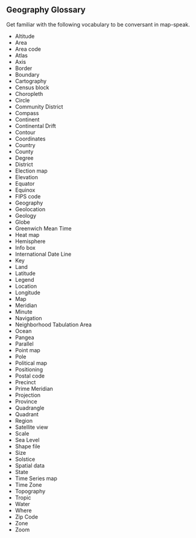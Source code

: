 ## Geography Glossary
Get familiar with the following vocabulary to be conversant in map-speak.
- Altitude
- Area
- Area code
- Atlas
- Axis
- Border
- Boundary
- Cartography
- Census block
- Choropleth
- Circle
- Community District
- Compass
- Continent
- Continental Drift
- Contour
- Coordinates
- Country
- County
- Degree
- District
- Election map
- Elevation
- Equator
- Equinox
- FIPS code
- Geography
- Geolocation
- Geology
- Globe
- Greenwich Mean Time
- Heat map
- Hemisphere
- Info box
- International Date Line
- Key
- Land
- Latitude
- Legend
- Location
- Longitude
- Map
- Meridian
- Minute
- Navigation
- Neighborhood Tabulation Area
- Ocean
- Pangea
- Parallel
- Point map
- Pole
- Political map
- Positioning
- Postal code
- Precinct
- Prime Meridian
- Projection
- Province
- Quadrangle
- Quadrant
- Region
- Satellite view
- Scale
- Sea Level
- Shape file
- Size
- Solstice
- Spatial data
- State
- Time Series map
- Time Zone
- Topography
- Tropic
- Water
- Where
- Zip Code
- Zone
- Zoom
